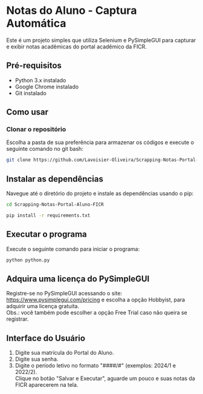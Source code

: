 # Notas do Aluno - Captura Automática

Este é um projeto simples que utiliza Selenium e PySimpleGUI para capturar e exibir notas acadêmicas do portal acadêmico da FICR.

## Pré-requisitos

- Python 3.x instalado
- Google Chrome instalado
- Git instalado

## Como usar

### Clonar o repositório
Escolha a pasta de sua preferência para armazenar os códigos e execute o seguinte comando no git bash:
```bash
git clone https://github.com/Lavoisier-Oliveira/Scrapping-Notas-Portal-Aluno-FICR.git
```

## Instalar as dependências
Navegue até o diretório do projeto e instale as dependências usando o pip:
```bash
cd Scrapping-Notas-Portal-Aluno-FICR
```
```bash
pip install -r requirements.txt
```

## Executar o programa
Execute o seguinte comando para iniciar o programa:
```bash
python python.py
```

## Adquira uma licença do PySimpleGUI
Registre-se no PySimpleGUI acessando o site: https://www.pysimplegui.com/pricing e escolha a opção Hobbyist, para adquirir uma licença gratuita. <br>
Obs.: você também pode escolher a opção Free Trial caso não queira se registrar.

## Interface do Usuário

1. Digite sua matrícula do Portal do Aluno.
2. Digite sua senha.
3. Digite o período letivo no formato "####/#" (exemplos: 2024/1 e 2022/2).<br>
Clique no botão "Salvar e Executar", aguarde um pouco e suas notas da FICR aparecerem na tela.
